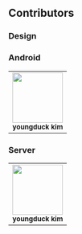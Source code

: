 ## Contributors 

### Design


### Android
<table>
  <tr>
    <td align="center"><img src="https://avatars.githubusercontent.com/u/114345530?v=4" width="100px;" alt=""/><br /><sub><b>youngduck kim</b></sub><br /></td>
    </tr>
</table>


### Server

<table>
  <tr>
    <td align="center"><img src="https://avatars.githubusercontent.com/u/46455370?v=4" width="100px;" alt=""/><br /><sub><b>youngduck kim</b></sub><br /></td>
    </tr>
</table>


